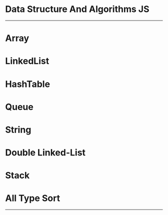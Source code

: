 # Data Structure And Algorithms JS

---

# Array

# LinkedList

# HashTable

# Queue

# String

# Double Linked-List

# Stack

# All Type Sort

---
